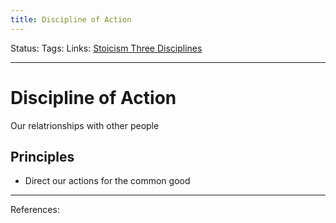 ```yaml
---
title: Discipline of Action
---
```

Status:
Tags:
Links: [Stoicism Three Disciplines](out/stoicism-three-disciplines.md)
___
# Discipline of Action
Our relatrionships with other people
## Principles
- Direct our actions for the common good
___
References: